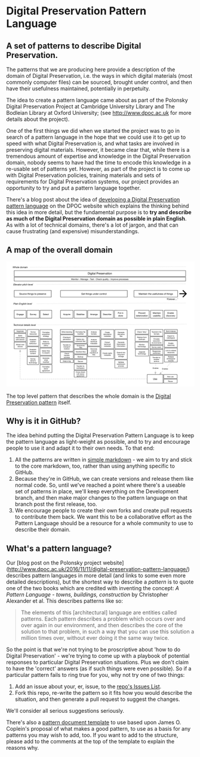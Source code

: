 # Digital Preservation Pattern Language

## A set of patterns to describe Digital Preservation.

The patterns that we are producing here provide a description of the domain of Digital Preservation, i.e. the ways in which digital materials (most commonly computer files) can be sourced, brought under control, and then have their usefulness maintained, potentially in perpetuity.

The idea to create a pattern language came about as part of the Polonsky Digital Preservation Project at Cambridge University Library and The Bodleian Library at Oxford University; (see http://www.dpoc.ac.uk for more details about the project). 

One of the first things we did when we started the project was to go in search of a pattern language in the hope that we could use it to get up to speed with what Digital Preservation is, and what tasks are involved in preserving digital materials. However, it became clear that, while there is a tremendous amount of expertise and knowledge in the Digital Preservation domain, nobody seems to have had the time to encode this knowledge in a re-usable set of patterns yet. However, as part of the project is to come up with Digital Preservation policies, training materials and sets of requirements for Digital Preservation systems, our project provides an opportunity to try and put a pattern language together.

There's a blog post about the idea of [developing a Digital Preservation pattern language](http://www.dpoc.ac.uk/2016/11/11/digital-preservation-pattern-language/) on the DPOC website which explains the thinking behind this idea in more detail, but the fundamental purpose is to **try and describe as much of the Digital Preservation domain as possible in plain English**. As with a lot of technical domains, there's a lot of jargon, and that can cause frustrating (and expensive) misunderstandings.

## A map of the overall domain

![Digital Preservation Pattern Map](https://github.com/CamLib/DigitalPreservationPatternLanguage/blob/Development/Images/DigitalPreservationPatternMap.png)

The top level pattern that describes the whole domain is the [Digital Preservation pattern](DigitalPreservation.md) itself.

## Why is it in GitHub?

The idea behind putting the Digital Preservation Pattern Language is to keep the pattern language as light-weight as possible, and to try and encourage people to use it and adapt it to their own needs. To that end:

1. All the patterns are written in [simple markdown](https://guides.github.com/features/mastering-markdown/) - we aim to try and stick to the core markdown, too, rather than using anything specific to GitHub.
2. Because they're in GitHub, we can create versions and release them like normal code. So, until we've reached a point where there's a useable set of patterns in place, we'll keep everything on the Development branch, and then make major changes to the pattern language on that branch post the first release, too.
3. We encourage people to create their own forks and create pull requests to contribute them back. We want this to be a collaborative effort as the Pattern Language should be a resource for a whole community to use to describe their domain.

## What's a pattern language?

Our [blog post on the Polonsky project website] (http://www.dpoc.ac.uk/2016/11/11/digital-preservation-pattern-language/) describes pattern languages in more detail (and links to some even more detailed descriptions), but the shortest way to describe a *pattern* is to quote one of the two books which are credited with inventing the concept: *A Pattern Language - towns, buildings, construction* by Christopher Alexander et al. This describes patterns like so:

>The elements of this [architectural] language are entities called patterns. Each pattern describes a problem which occurs over and over again in our environment, and then describes the core of the solution to that problem, in such a way that you can use this solution a million times over, without ever doing it the same way twice.

So the point is that we're not trying to be proscriptive about 'how to do Digital Preservation' - we're trying to come up with a playbook of potential responses to particular Digital Preservation situations. Plus we don't claim to have the 'correct' answers (as if such things were even possible). So if a particular pattern fails to ring true for you, why not try one of two things:

1. Add an issue about your, er, issue, to the [repo's Issues List](https://github.com/CamLib/DigitalPreservationPatternLanguage/issues).
2. Fork this repo, re-write the pattern so it fits how you would describe the situation, and then generate a pull request to suggest the changes.

We'll consider all serious suggestions seriously.

There's also a [pattern document template](PatternDocumentTemplate.md) to use based upon James O. Coplein's proposal of what makes a good pattern, to use as a basis for any patterns you may wish to add, too. If you want to add to the structure, please add to the comments at the top of the template to explain the reasons why.
